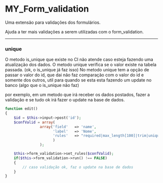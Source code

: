 MY_Form_validation
==================

Uma extensão para validações dos formulários.

Ajuda a ter mais validações a serem utilizadas com o form_validation.

---

### unique

O metodo is_unique que existe no CI não atende caso esteja fazendo uma atualização dos dados.
O metodo unique verifica se o valor existe na tabela passada.  (ok, o is_unique já faz isso)
No metodo unique tem a opção de passar o valor do id, que dai não faz comparação com o valor do id e somente dos outros, util para quando se esta esta fazendo um update no banco (algo que o is_unique não faz)

por exemplo, em um metodo que irá receber os dados postados, fazer a validação e se tudo ok irá fazer o update na base de dados.

```php
function edit()
{
	$id = $this->input->post('id');
	$confValid = array(
				array('field'	=> 'name',
				      'label'	=> 'Nome',
				      'rules'	=> "required|max_length[100]|trim|unique[user.name.{$id}]"
				      )
				);

	$this->form_validation->set_rules($confValid);
	if($this->form_validation->run() !== FALSE)
	{
		// caso validação ok, faz o update na base de dados
	}
}
```